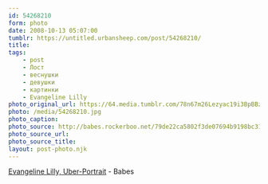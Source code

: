 ```yaml
---
id: 54268210
form: photo
date: 2008-10-13 05:07:00
tumblr: https://untitled.urbansheep.com/post/54268210/
title:
tags:
    - post
    - Лост
    - веснушки
    - девушки
    - картинки
    - Evangeline Lilly
photo_original_url: https://64.media.tumblr.com/78n67m26Lezyac19i3BpBBzXo1_1280.jpg
photo: /media/54268210.jpg
photo_caption: 
photo_source: http://babes.rockerboo.net/79de22ca5802f3de07694b9198bc31ea/Evangeline_Lilly_WS_1920x1200_24.jpg/info
photo_source_url:
photo_source_title:
layout: post-photo.njk
---
```


<p><a href="http://babes.rockerboo.net/79de22ca5802f3de07694b9198bc31ea/Evangeline_Lilly_WS_1920x1200_24.jpg/info">Evangeline Lilly, Uber-Portrait</a> - Babes</p>
